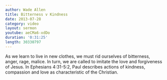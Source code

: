 ```yaml
--- 
author: Wade Allen 
title: Bitterness v Kindness 
date: 2013-07-28 
category: video
layout: sermon
youtube: aeCMa6-xdDo
duration: '0:31:25'
length: 30330797
---
```


As we learn to live in new clothes, we must rid ourselves of bitterness, anger, rage, malice. In turn, we are called to imitate the love and forgiveness of Jesus. In Ephesians 4:31-5:2, Paul describes actions of kindness, compassion and love as characteristic of the Christian.